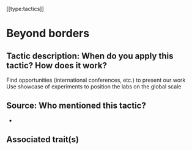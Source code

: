 [[type:tactics]]

# Beyond borders

## Tactic description: When do you apply this tactic? How does it work?

Find opportunities (international conferences, etc.) to present our work  
Use showcase of experiments to position the labs on the global scale

## Source: Who mentioned this tactic?

-

## Associated trait(s)
  


## 
  


##